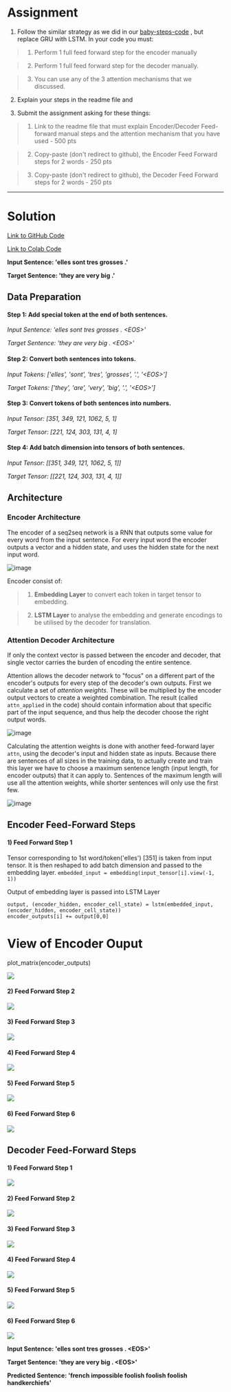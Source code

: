 # Assignment

1) Follow the similar strategy as we did in our [baby-steps-code](https://colab.research.google.com/drive/1IlorkvXhZgmd_sayOVx4bC_I5Qpdzxk_?usp=sharing) , but replace GRU with LSTM. In your code you must:

> 1) Perform 1 full feed forward step for the encoder manually

> 2) Perform 1 full feed forward step for the decoder manually.

> 3) You can use any of the 3 attention mechanisms that we discussed. 

2) Explain your steps in the readme file and

3) Submit the assignment asking for these things:

> 1) Link to the readme file that must explain Encoder/Decoder Feed-forward manual steps and the attention mechanism that you have used - 500 pts

> 2) Copy-paste (don't redirect to github), the Encoder Feed Forward steps for 2 words - 250 pts

> 3) Copy-paste (don't redirect to github), the Decoder Feed Forward steps for 2 words - 250 pts

---

# Solution

[Link to GitHub Code](https://github.com/garima-mahato/END2/blob/main/Session11-AdvancedConceptsAnd4thHandsOn/END2_Session11_4thHandsOn.ipynb)

[Link to Colab Code](https://githubtocolab.com/garima-mahato/END2/blob/main/Session11-AdvancedConceptsAnd4thHandsOn/END2_Session11_4thHandsOn.ipynb)

**Input Sentence: 'elles sont tres grosses .'**

**Target Sentence: 'they are very big .'**


## Data Preparation

#### Step 1: Add <EOS> special token at the end of both sentences.

*Input Sentence: 'elles sont tres grosses . \<EOS\>'*

*Target Sentence: 'they are very big . \<EOS\>'*

#### Step 2: Convert both sentences into tokens.

*Input Tokens: ['elles', 'sont', 'tres', 'grosses', '.', '\<EOS\>']*

*Target Tokens: ['they', 'are', 'very', 'big', '.', '\<EOS\>']*

#### Step 3: Convert tokens of both sentences into numbers.

*Input Tensor: [351, 349, 121, 1062, 5, 1]*

*Target Tensor: [221, 124, 303, 131, 4, 1]*

#### Step 4: Add batch dimension into tensors of both sentences.

*Input Tensor: [[351, 349, 121, 1062, 5, 1]]*

*Target Tensor: [[221, 124, 303, 131, 4, 1]]*


## Architecture

### Encoder Architecture

The encoder of a seq2seq network is a RNN that outputs some value for every word from the input sentence. For every input word the encoder outputs a vector and a hidden state, and uses the hidden state for the next input word.

![image](https://pytorch.org/tutorials/_images/encoder-network.png)

Encoder consist of:

> 1) **Embedding Layer** to convert each token in target tensor to embedding.

> 2) **LSTM Layer** to analyse the embedding and generate encodings to be utilised by the decoder for translation.


### Attention Decoder Architecture

If only the context vector is passed between the encoder and decoder, that single vector carries the burden of encoding the entire sentence.

Attention allows the decoder network to "focus" on a different part of the encoder's outputs for every step of the decoder's own outputs. First we calculate a set of *attention weights*. These will be multiplied by the encoder output vectors to create a weighted combination. The result (called ``attn_applied`` in the code) should contain information about that specific part of the input sequence, and thus help the decoder choose the right output words.

![image](https://i.imgur.com/1152PYf.png)

Calculating the attention weights is done with another feed-forward layer ``attn``, using the decoder's input and hidden state as inputs. Because there are sentences of all sizes in the training data, to actually create and train this layer we have to choose a maximum sentence length (input length, for encoder outputs) that it can apply to. Sentences of the maximum length will use all the attention weights, while shorter sentences will only use the first few.

![image](https://pytorch.org/tutorials/_images/attention-decoder-network.png)


## Encoder Feed-Forward Steps

#### 1) Feed Forward Step 1

Tensor corresponding to 1st word/token('elles') [351] is taken from input tensor. It is then reshaped to add batch dimension and passed to the embedding layer.
```embedded_input = embedding(input_tensor[i].view(-1, 1))```

Output of embedding layer is passed into LSTM Layer

```
output, (encoder_hidden, encoder_cell_state) = lstm(embedded_input, (encoder_hidden, encoder_cell_state))
encoder_outputs[i] += output[0,0]
```

# View of Encoder Ouput
plot_matrix(encoder_outputs)

![](https://raw.githubusercontent.com/garima-mahato/END2/main/Session11-AdvancedConceptsAnd4thHandsOn/assets/enc1.PNG)

#### 2) Feed Forward Step 2

![](https://raw.githubusercontent.com/garima-mahato/END2/main/Session11-AdvancedConceptsAnd4thHandsOn/assets/enc2.PNG)

#### 3) Feed Forward Step 3

![](https://raw.githubusercontent.com/garima-mahato/END2/main/Session11-AdvancedConceptsAnd4thHandsOn/assets/enc3.PNG)

#### 4) Feed Forward Step 4

![](https://raw.githubusercontent.com/garima-mahato/END2/main/Session11-AdvancedConceptsAnd4thHandsOn/assets/enc4.PNG)

#### 5) Feed Forward Step 5

![](https://raw.githubusercontent.com/garima-mahato/END2/main/Session11-AdvancedConceptsAnd4thHandsOn/assets/enc5.PNG)

#### 6) Feed Forward Step 6

![](https://raw.githubusercontent.com/garima-mahato/END2/main/Session11-AdvancedConceptsAnd4thHandsOn/assets/enc6.PNG)


## Decoder Feed-Forward Steps

#### 1) Feed Forward Step 1

![](https://raw.githubusercontent.com/garima-mahato/END2/main/Session11-AdvancedConceptsAnd4thHandsOn/assets/dec1.PNG)

#### 2) Feed Forward Step 2

![](https://raw.githubusercontent.com/garima-mahato/END2/main/Session11-AdvancedConceptsAnd4thHandsOn/assets/dec2.PNG)

#### 3) Feed Forward Step 3

![](https://raw.githubusercontent.com/garima-mahato/END2/main/Session11-AdvancedConceptsAnd4thHandsOn/assets/dec3.PNG)

#### 4) Feed Forward Step 4

![](https://raw.githubusercontent.com/garima-mahato/END2/main/Session11-AdvancedConceptsAnd4thHandsOn/assets/dec4.PNG)

#### 5) Feed Forward Step 5

![](https://raw.githubusercontent.com/garima-mahato/END2/main/Session11-AdvancedConceptsAnd4thHandsOn/assets/dec5.PNG)

#### 6) Feed Forward Step 6

![](https://raw.githubusercontent.com/garima-mahato/END2/main/Session11-AdvancedConceptsAnd4thHandsOn/assets/dec6.PNG)



**Input Sentence: 'elles sont tres grosses . \<EOS\>'**

**Target Sentence: 'they are very big . \<EOS\>'**

**Predicted Sentence: 'french impossible foolish foolish foolish handkerchiefs'**